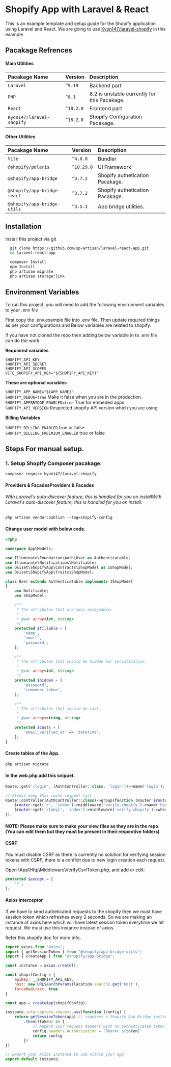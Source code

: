 
# Shopify App with Laravel & React

This is an example template and setup guide for the Shopify application using Laravel and React.
We are going to use [Kyon147/laravel-shopify](https://github.com/Kyon147/laravel-shopify "Kyon147/laravel-shopify") in this example


## Pacakage Refrences

#### Main Utilities

| Pacakage Name | Version      | Description                |
| :------------ | :----------- | :------------------------- |
| `Laravel` | `^9.19` | Backend part |
| `PHP` | `^8.1` | 8.2 is unstable currently for this Pacakage. |
| `React` | `^18.2.0` | Frontend part |
| `Kyon147/laravel-shopify` | `^18.2.0` | Shopify Configuration Pacakage. |

#### Other Utilities

| Pacakage Name | Version      | Description                |
| :------------ | :----------- | :------------------------- |
| `Vite` | `^4.0.0` | Bundler |
| `@shopify/polaris` | `^10.29.0` | UI Framework |
| `@shopify/app-bridge` | `^3.7.2` | Shopify authetication Pacakage. |
| `@shopify/app-bridge-react` | `^3.7.2` | Shopify authetication Pacakage. |
| `@shopify/app-bridge-utils` | `^3.5.1` | App bridge utilities. |




## Installation

Install this project via git

```bash
  git clone https://github.com/sp-artisan/laravel-react-app.git
  cd laravel-react-app
```

```bash
  composer Install
  npm Install
  php artisan migrate
  php artisan storage:link
```


    
## Environment Variables

To run this project, you will need to add the following environment variables to your .env file

First copy the .env.example file into .env file. Then update required things as per your configurations and Below variables are related to shopify.

If you have not cloned the repo then adding below variable in to .env file can do the work. 


**Requiered variables**

`SHOPIFY_API_KEY`  
`SHOPIFY_API_SECRET`  
`SHOPIFY_API_SCOPES`  
`VITE_SHOPIFY_API_KEY="${SHOPIFY_API_KEY}"` 

**These are optional variables**

`SHOPIFY_APP_NAME="${APP_NAME}"`  
`SHOPIFY_DEBUG=true` Make it false when you are in the production. 
`SHOPIFY_APPBRIDGE_ENABLED=true` True for embeded apps.  
`SHOPIFY_API_VERSION` Respected shopify API version which you are using. 


**Billing Variables**

`SHOPIFY_BILLING_ENABLED` true or false  
`SHOPIFY_BILLING_FREEMIUM_ENABLED` true or false  


## Steps For manual setup.

### 1. Setup Shopify Composer pacakage.

`composer require kyon147/laravel-shopify `  

#### Providers & FacadesProviders & Facades
###### With Laravel's auto-discover feature, this is handled for you on installWith Laravel's auto-discover feature, this is handled for you on install.

`php artisan vendor:publish --tag=shopify-config `  

#### Change user model with below code.

```php
<?php

namespace App\Models;

use Illuminate\Foundation\Auth\User as Authenticatable;
use Illuminate\Notifications\Notifiable;
use Osiset\ShopifyApp\Contracts\ShopModel as IShopModel;
use Osiset\ShopifyApp\Traits\ShopModel;

class User extends Authenticatable implements IShopModel
{
    use Notifiable;
    use ShopModel;

    /**
     * The attributes that are mass assignable.
     *
     * @var array<int, string>
     */
    protected $fillable = [
        'name',
        'email',
        'password',
    ];

    /**
     * The attributes that should be hidden for serialization.
     *
     * @var array<int, string>
     */
    protected $hidden = [
        'password',
        'remember_token',
    ];

    /**
     * The attributes that should be cast.
     *
     * @var array<string, string>
     */
    protected $casts = [
        'email_verified_at' => 'datetime',
    ];
}

```

#### Create tables of the App.

``` php 
php artisan migrate
```

#### In the web.php add this snippet.

```php
Route::get('/login', [AuthController::class, 'login'])->name('login');

// Please keep this route snippet last
Route::controller(AuthController::class)->group(function (Router $router) {
    $router->get('/', 'index')->middleware('verify.shopify')->name('home');
    $router->get('/{any}', 'index')->middleware('verify.shopify')->where('any', '(.+)?');
});
```

#### NOTE: Please make sure to make your view files as they are in the repo. (You can edit them but they must be present in their respective folders)

#### CSRF
You must disable CSRF as there is currently no solution for verifying session tokens with CSRF, there is a conflict due to new login creation each request.

Open \App\Http\Middleware\VerifyCsrfToken.php, and add or edit:

```php
protected $except = [
    '*',
];
```

#### Axios interceptor

If we have to send autheticated requests to the shopify then we must have session token which refreshes every 2 seconds.
So we are making an instance of axios here which will have latest session token everytime we hit request.
We must use this instance instead of axios.

Refer this shopify doc for more info.

```javascript
import axios from "axios";
import { getSessionToken } from "@shopify/app-bridge-utils";
import { createApp } from "@shopify/app-bridge";

const instance = axios.create();

const shopifConfig = {
    apiKey: __SHOPIFY_API_KEY,
    host: new URLSearchParams(location.search).get('host'),
    forceRedirect: true
}

const app = createApp(shopifConfig);

instance.interceptors.request.use(function (config) {
    return getSessionToken(app) // requires a Shopify App Bridge instance
        .then((token) => {
            // Append your request headers with an authenticated token
            config.headers.Authorization = `Bearer ${token}`
            return config
        })
})

// Export your Axios instance to use within your app
export default instance;

``` 



